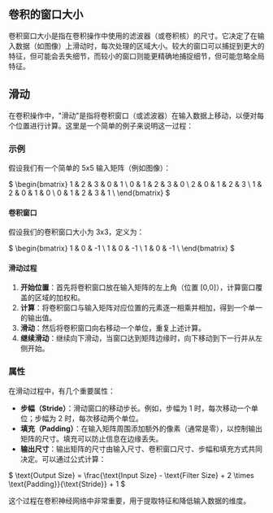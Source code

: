 ## 卷积的窗口大小

卷积窗口大小是指在卷积操作中使用的滤波器（或卷积核）的尺寸。它决定了在输入数据（如图像）上滑动时，每次处理的区域大小。较大的窗口可以捕捉到更大的特征，但可能会丢失细节，而较小的窗口则能更精确地捕捉细节，但可能忽略全局特征。

## 滑动

在卷积操作中，"滑动"是指将卷积窗口（或滤波器）在输入数据上移动，以便对每个位置进行计算。这里是一个简单的例子来说明这一过程：

### 示例

假设我们有一个简单的 5x5 输入矩阵（例如图像）：

$
\begin{bmatrix}
1 & 2 & 3 & 0 & 1 \\
0 & 1 & 2 & 3 & 0 \\
2 & 0 & 1 & 2 & 3 \\
1 & 2 & 0 & 1 & 0 \\
0 & 1 & 2 & 3 & 1 \\
\end{bmatrix}
$

#### 卷积窗口

假设我们的卷积窗口大小为 3x3，定义为：

$
\begin{bmatrix}
1 & 0 & -1 \\
1 & 0 & -1 \\
1 & 0 & -1 \\
\end{bmatrix}
$

#### 滑动过程

1. **开始位置**：首先将卷积窗口放在输入矩阵的左上角（位置 [0,0]），计算窗口覆盖的区域的加权和。
2. **计算**：将卷积窗口与输入矩阵对应位置的元素逐一相乘并相加，得到一个单一的输出值。
3. **滑动**：然后将卷积窗口向右移动一个单位，重复上述计算。
4. **继续滑动**：继续向下滑动，当窗口达到矩阵边缘时，向下移动到下一行并从左侧开始。

### 属性

在滑动过程中，有几个重要属性：

- **步幅（Stride）**：滑动窗口的移动步长。例如，步幅为 1 时，每次移动一个单位；步幅为 2 时，每次移动两个单位。
- **填充（Padding）**：在输入矩阵周围添加额外的像素（通常是零），以控制输出矩阵的尺寸。填充可以防止信息在边缘丢失。
- **输出尺寸**：输出矩阵的尺寸由输入尺寸、卷积窗口尺寸、步幅和填充方式共同决定。可以通过公式计算：

$
\text{Output Size} = \frac{\text{Input Size} - \text{Filter Size} + 2 \times \text{Padding}}{\text{Stride}} + 1
$

这个过程在卷积神经网络中非常重要，用于提取特征和降低输入数据的维度。